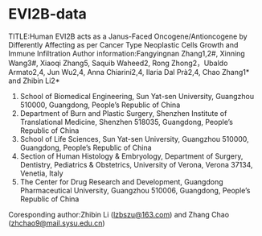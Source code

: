 # EVI2B-data
TITLE:Human EVI2B acts as a Janus-Faced Oncogene/Antioncogene by Differently Affecting as per Cancer Type Neoplastic Cells Growth and Immune Infiltration
Author information:Fangyingnan Zhang1,2#, Xinning Wang3#, Xiaoqi Zhang5, Saquib Waheed2, Rong Zhong2，Ubaldo Armato2,4, Jun Wu2,4, Anna Chiarini2,4, Ilaria Dal Prà2,4, Chao Zhang1* and Zhibin Li2*
1. School of Biomedical Engineering, Sun Yat-sen University, Guangzhou 510000, Guangdong, People’s Republic of China
2. Department of Burn and Plastic Surgery, Shenzhen Institute of Translational Medicine, Shenzhen 518035, Guangdong, People’s Republic of China
3. School of Life Sciences, Sun Yat-sen University, Guangzhou 510000, Guangdong, People’s Republic of China
4. Section of Human Histology & Embryology, Department of Surgery, Dentistry, Pediatrics & Obstetrics, University of Verona, Verona 37134, Venetia, Italy
5. The Center for Drug Research and Development, Guangdong Pharmaceutical University, Guangzhou 510006, Guangdong, People’s Republic of China

Coresponding author:Zhibin Li (lzbszu@163.com) and Zhang Chao (zhchao9@mail.sysu.edu.cn)
